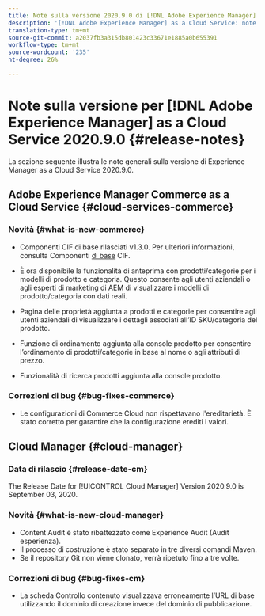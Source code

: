```yaml
---
title: Note sulla versione 2020.9.0 di [!DNL Adobe Experience Manager] as a Cloud Service.
description: '[!DNL Adobe Experience Manager] as a Cloud Service: note sulla versione 2020.9.0.'
translation-type: tm+mt
source-git-commit: a2037fb3a315db801423c33671e1885a0b655391
workflow-type: tm+mt
source-wordcount: '235'
ht-degree: 26%

---
```



# Note sulla versione per [!DNL Adobe Experience Manager] as a Cloud Service 2020.9.0 {#release-notes}

La sezione seguente illustra le note generali sulla versione di Experience Manager as a Cloud Service 2020.9.0.

## Adobe Experience Manager Commerce as a Cloud Service {#cloud-services-commerce}

### Novità {#what-is-new-commerce}

* Componenti CIF di base rilasciati v1.3.0. Per ulteriori informazioni, consulta Componenti [di base](https://github.com/adobe/aem-core-cif-components/releases/tag/core-cif-components-reactor-1.3.0) CIF.

* È ora disponibile la funzionalità di anteprima con prodotti/categorie per i modelli di prodotto e categoria. Questo consente agli utenti aziendali o agli esperti di marketing di AEM di visualizzare i modelli di prodotto/categoria con dati reali.

* Pagina delle proprietà aggiunta a prodotti e categorie per consentire agli utenti aziendali di visualizzare i dettagli associati all’ID SKU/categoria del prodotto.

* Funzione di ordinamento aggiunta alla console prodotto per consentire l’ordinamento di prodotti/categorie in base al nome o agli attributi di prezzo.

* Funzionalità di ricerca prodotti aggiunta alla console prodotto.

### Correzioni di bug {#bug-fixes-commerce}

* Le configurazioni di Commerce Cloud non rispettavano l&#39;ereditarietà. È stato corretto per garantire che la configurazione erediti i valori.


## Cloud Manager {#cloud-manager}

### Data di rilascio {#release-date-cm}

The Release Date for [!UICONTROL Cloud Manager] Version 2020.9.0 is September 03, 2020.

### Novità {#what-is-new-cloud-manager}

* Content Audit è stato ribattezzato come Experience Audit (Audit esperienza).
* Il processo di costruzione è stato separato in tre diversi comandi Maven.
* Se il repository Git non viene clonato, verrà ripetuto fino a tre volte.

### Correzioni di bug {#bug-fixes-cm}

* La scheda Controllo contenuto visualizzava erroneamente l’URL di base utilizzando il dominio di creazione invece del dominio di pubblicazione.
